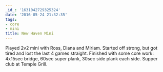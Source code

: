 ```yaml
---
_id_: '1631042729325324'
date: '2016-05-24 21:32:35'
tags:
- core
- mini
title: New Haven Mini
---
```


Played 2v2 mini with Ross, Diana and Miriam. Started off strong, but got tired and lost the last 4 games straight. Finished with some core
work: 4x15sec bridge, 60sec super plank, 30sec side plank each side. Supper club at Temple Grill.
